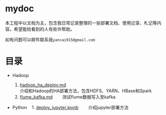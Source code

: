 # mydoc

本工程中以文档为主，包含我日常记录整理的一些部署文档、使用记录、札记等内容。希望能给看到的人有些许帮助。

如有问题可以邮件联系我`yancai915@gmail.com`

# 目录

 - Hadoop
    1. [hadoop_ha_deploy.md](hadoop/hadoop_ha_deploy.md)  
        介绍和Hadoop的HA部署方法，包含HDFS、YARN、HBase和Spark
    2. [flume_kafka.md](./hadoop/flume_kafka.md)
        测试flume数据写入至kafka
 
 - Python
    1. [deploy_jupyter.ipynb](./python/deploy_jupyter.ipynb)
        介绍jupyter部署方法

